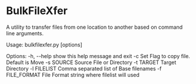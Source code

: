 BulkFileXfer
============

A utility to transfer files from one location to another based on command line
arguments.

Usage: bulkfilexfer.py [options]

Options:
  -h, --help      show this help message and exit
  -c              Set Flag to copy file. Default is Move
  -s SOURCE       Source File or Directory
  -t TARGET       Target Directory
  -l FILELIST     Comma separated list of Base filenames
  -f FILE_FORMAT  File Format string where filelist will used
